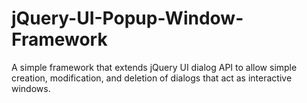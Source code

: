 # jQuery-UI-Popup-Window-Framework
A simple framework that extends jQuery UI dialog API to allow simple creation, modification, and deletion of dialogs that act as interactive windows.
